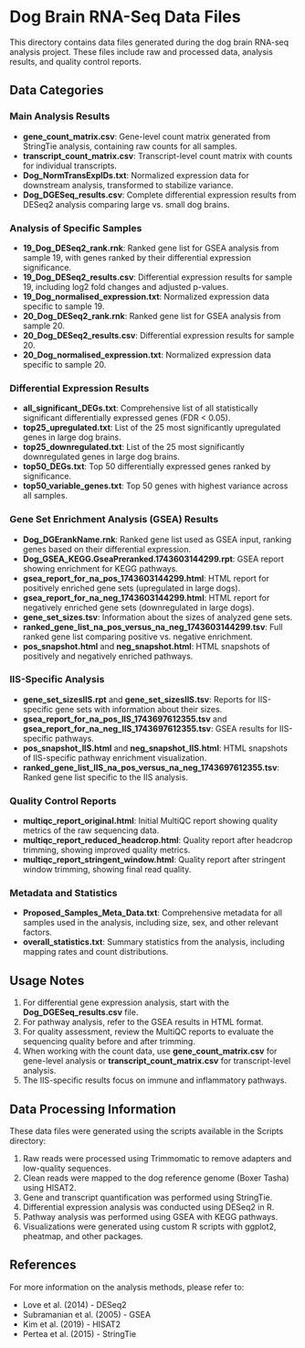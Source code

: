 # Dog Brain RNA-Seq Data Files

This directory contains data files generated during the dog brain RNA-seq analysis project. These files include raw and processed data, analysis results, and quality control reports.

## Data Categories

### Main Analysis Results

- **gene_count_matrix.csv**: Gene-level count matrix generated from StringTie analysis, containing raw counts for all samples.
- **transcript_count_matrix.csv**: Transcript-level count matrix with counts for individual transcripts.
- **Dog_NormTransExpIDs.txt**: Normalized expression data for downstream analysis, transformed to stabilize variance.
- **Dog_DGESeq_results.csv**: Complete differential expression results from DESeq2 analysis comparing large vs. small dog brains.

### Analysis of Specific Samples

- **19_Dog_DESeq2_rank.rnk**: Ranked gene list for GSEA analysis from sample 19, with genes ranked by their differential expression significance.
- **19_Dog_DESeq2_results.csv**: Differential expression results for sample 19, including log2 fold changes and adjusted p-values.
- **19_Dog_normalised_expression.txt**: Normalized expression data specific to sample 19.
- **20_Dog_DESeq2_rank.rnk**: Ranked gene list for GSEA analysis from sample 20.
- **20_Dog_DESeq2_results.csv**: Differential expression results for sample 20.
- **20_Dog_normalised_expression.txt**: Normalized expression data specific to sample 20.

### Differential Expression Results

- **all_significant_DEGs.txt**: Comprehensive list of all statistically significant differentially expressed genes (FDR < 0.05).
- **top25_upregulated.txt**: List of the 25 most significantly upregulated genes in large dog brains.
- **top25_downregulated.txt**: List of the 25 most significantly downregulated genes in large dog brains.
- **top50_DEGs.txt**: Top 50 differentially expressed genes ranked by significance.
- **top50_variable_genes.txt**: Top 50 genes with highest variance across all samples.

### Gene Set Enrichment Analysis (GSEA) Results

- **Dog_DGErankName.rnk**: Ranked gene list used as GSEA input, ranking genes based on their differential expression.
- **Dog_GSEA_KEGG.GseaPreranked.1743603144299.rpt**: GSEA report showing enrichment for KEGG pathways.
- **gsea_report_for_na_pos_1743603144299.html**: HTML report for positively enriched gene sets (upregulated in large dogs).
- **gsea_report_for_na_neg_1743603144299.html**: HTML report for negatively enriched gene sets (downregulated in large dogs).
- **gene_set_sizes.tsv**: Information about the sizes of analyzed gene sets.
- **ranked_gene_list_na_pos_versus_na_neg_1743603144299.tsv**: Full ranked gene list comparing positive vs. negative enrichment.
- **pos_snapshot.html** and **neg_snapshot.html**: HTML snapshots of positively and negatively enriched pathways.

### IIS-Specific Analysis

- **gene_set_sizesIIS.rpt** and **gene_set_sizesIIS.tsv**: Reports for IIS-specific gene sets with information about their sizes.
- **gsea_report_for_na_pos_IIS_1743697612355.tsv** and **gsea_report_for_na_neg_IIS_1743697612355.tsv**: GSEA results for IIS-specific pathways.
- **pos_snapshot_IIS.html** and **neg_snapshot_IIS.html**: HTML snapshots of IIS-specific pathway enrichment visualization.
- **ranked_gene_list_IIS_na_pos_versus_na_neg_1743697612355.tsv**: Ranked gene list specific to the IIS analysis.

### Quality Control Reports

- **multiqc_report_original.html**: Initial MultiQC report showing quality metrics of the raw sequencing data.
- **multiqc_report_reduced_headcrop.html**: Quality report after headcrop trimming, showing improved quality metrics.
- **multiqc_report_stringent_window.html**: Quality report after stringent window trimming, showing final read quality.

### Metadata and Statistics

- **Proposed_Samples_Meta_Data.txt**: Comprehensive metadata for all samples used in the analysis, including size, sex, and other relevant factors.
- **overall_statistics.txt**: Summary statistics from the analysis, including mapping rates and count distributions.

## Usage Notes

1. For differential gene expression analysis, start with the **Dog_DGESeq_results.csv** file.
2. For pathway analysis, refer to the GSEA results in HTML format.
3. For quality assessment, review the MultiQC reports to evaluate the sequencing quality before and after trimming.
4. When working with the count data, use **gene_count_matrix.csv** for gene-level analysis or **transcript_count_matrix.csv** for transcript-level analysis.
5. The IIS-specific results focus on immune and inflammatory pathways.

## Data Processing Information

These data files were generated using the scripts available in the Scripts directory:

1. Raw reads were processed using Trimmomatic to remove adapters and low-quality sequences.
2. Clean reads were mapped to the dog reference genome (Boxer Tasha) using HISAT2.
3. Gene and transcript quantification was performed using StringTie.
4. Differential expression analysis was conducted using DESeq2 in R.
5. Pathway analysis was performed using GSEA with KEGG pathways.
6. Visualizations were generated using custom R scripts with ggplot2, pheatmap, and other packages.

## References

For more information on the analysis methods, please refer to:
- Love et al. (2014) - DESeq2 
- Subramanian et al. (2005) - GSEA
- Kim et al. (2019) - HISAT2
- Pertea et al. (2015) - StringTie